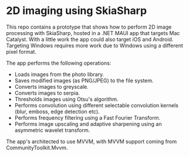 # 2D imaging using SkiaSharp

This repo contains a prototype that shows how to perform 2D image processing with SkiaSharp, hosted in a .NET MAUI app that targets Mac Catalyst. With a little work the app could also target iOS and Android. Targeting Windows requires more work due to Windows using a different pixel format.

The app performs the following operations:

- Loads images from the photo library.
- Saves modified images (as PNG/JPEG) to the file system.
- Converts images to greyscale.
- Converts images to serpia.
- Thresholds images using Otsu's algorithm.
- Performs convolution using different selectable convolution kernels (blur, emboss, edge detection etc).
- Performs frequency filtering using a Fast Fourier Transform.
- Performs image upscaling and adaptive sharpening using an asymmetric wavelet transform.

The app's architected to use MVVM, with MVVM support coming from CommunityToolkit.Mvvm.
